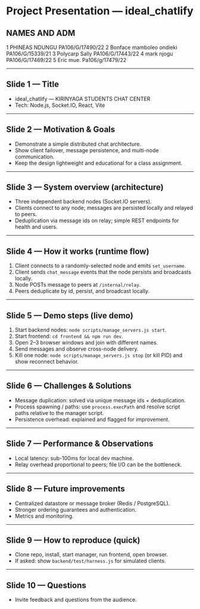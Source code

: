 # Project Presentation — ideal_chatlify

## NAMES AND ADM

1 PHINEAS NDUNGU PA106/G/17490/22
2 Bonface mamboleo ondieki  PA106/G/15339/21
3 Polycarp Sally PA106/G/17443/22
4 mark njogu PA106/G/17469/22
5 Eric mue.  Pa106/g/17479/22

---

## Slide 1 — Title

- ideal_chatlify — KIRINYAGA STUDENTS CHAT CENTER
- Tech: Node.js, Socket.IO, React, Vite

---

## Slide 2 — Motivation & Goals

- Demonstrate a simple distributed chat architecture.
- Show client failover, message persistence, and multi-node communication.
- Keep the design lightweight and educational for a class assignment.

---

## Slide 3 — System overview (architecture)

- Three independent backend nodes (Socket.IO servers).
- Clients connect to any node; messages are persisted locally and relayed to peers.
- Deduplication via message ids on relay; simple REST endpoints for health and users.

---

## Slide 4 — How it works (runtime flow)

1. Client connects to a randomly-selected node and emits `set_username`.
2. Client sends `chat_message` events that the node persists and broadcasts locally.
3. Node POSTs message to peers at `/internal/relay`.
4. Peers deduplicate by id, persist, and broadcast locally.

---

## Slide 5 — Demo steps (live demo)

1. Start backend nodes: `node scripts/manage_servers.js start`.
2. Start frontend: `cd frontend && npm run dev`.
3. Open 2–3 browser windows and join with different names.
4. Send messages and observe cross-node delivery.
5. Kill one node: `node scripts/manage_servers.js stop` (or kill PID) and show reconnect behavior.

---

## Slide 6 — Challenges & Solutions

- Message duplication: solved via unique message ids + deduplication.
- Process spawning / paths: use `process.execPath` and resolve script paths relative to the manager script.
- Persistence overhead: explained and flagged for improvement.

---

## Slide 7 — Performance & Observations

- Local latency: sub-100ms for local dev machine.
- Relay overhead proportional to peers; file I/O can be the bottleneck.

---

## Slide 8 — Future improvements

- Centralized datastore or message broker (Redis / PostgreSQL).
- Stronger ordering guarantees and authentication.
- Metrics and monitoring.

---

## Slide 9 — How to reproduce (quick)

- Clone repo, install, start manager, run frontend, open browser.
- If asked: show `backend/test/harness.js` for simulated clients.

---

## Slide 10 — Questions

- Invite feedback and questions from the audience.
